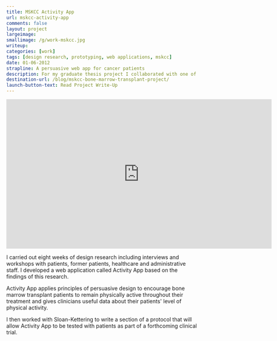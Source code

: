 ```yaml
---
title: MSKCC Activity App
url: mskcc-activity-app
comments: false
layout: project
largeimage: 
smallimage: /g/work-mskcc.jpg
writeup: 
categories: [work]
tags: [design research, prototyping, web applications, mskcc]
date: 01-06-2012
strapline: A persuasive web app for cancer patients
description: For my graduate thesis project I collaborated with one of the world's leading cancer research and treatment hospitals, Memorial Sloan-Kettering Cancer Center, to investigate and improve the period of rehabilitation that follows a bone marrow transplant. 
destination-url: /blog/mskcc-bone-marrow-transplant-project/
launch-button-text: Read Project Write-Up
---
```

<iframe src="http://player.vimeo.com/video/42204358?color=f0d000" width="700" height="394" frameborder="0" webkitAllowFullScreen mozallowfullscreen allowFullScreen> </iframe>

I carried out eight weeks of design research including interviews and workshops with patients, former patients, healthcare and administrative staff. I developed a web application called Activity App based on the findings of this research. 

Activity App applies principles of persuasive design to encourage bone marrow transplant patients to remain physically active throughout their treatment and gives clinicians useful data about their patients' level of physical activity.

I then worked with Sloan-Kettering to write a section of a protocol that will allow Activity App to be tested with patients as part of a forthcoming clinical trial. 